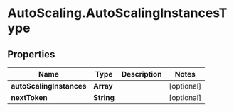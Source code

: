 # AutoScaling.AutoScalingInstancesType

## Properties

Name | Type | Description | Notes
------------ | ------------- | ------------- | -------------
**autoScalingInstances** | **Array** |  | [optional] 
**nextToken** | **String** |  | [optional] 


